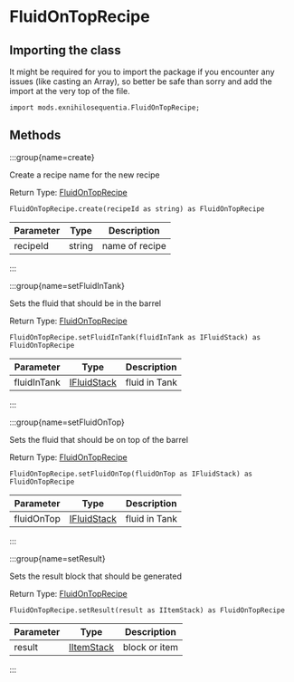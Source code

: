 # FluidOnTopRecipe

## Importing the class

It might be required for you to import the package if you encounter any issues (like casting an Array), so better be safe than sorry and add the import at the very top of the file.
```zenscript
import mods.exnihilosequentia.FluidOnTopRecipe;
```


## Methods

:::group{name=create}

Create a recipe name for the new recipe

Return Type: [FluidOnTopRecipe](/mods/ExNihiloSequentia/Fluid_On_Top)

```zenscript
FluidOnTopRecipe.create(recipeId as string) as FluidOnTopRecipe
```

| Parameter |  Type  |  Description   |
|-----------|--------|----------------|
| recipeId  | string | name of recipe |


:::

:::group{name=setFluidInTank}

Sets the fluid that should be in the barrel

Return Type: [FluidOnTopRecipe](/mods/ExNihiloSequentia/Fluid_On_Top)

```zenscript
FluidOnTopRecipe.setFluidInTank(fluidInTank as IFluidStack) as FluidOnTopRecipe
```

|  Parameter  |                    Type                     |  Description  |
|-------------|---------------------------------------------|---------------|
| fluidInTank | [IFluidStack](/forge/api/fluid/IFluidStack) | fluid in Tank |


:::

:::group{name=setFluidOnTop}

Sets the fluid that should be on top of the barrel

Return Type: [FluidOnTopRecipe](/mods/ExNihiloSequentia/Fluid_On_Top)

```zenscript
FluidOnTopRecipe.setFluidOnTop(fluidOnTop as IFluidStack) as FluidOnTopRecipe
```

| Parameter  |                    Type                     |  Description  |
|------------|---------------------------------------------|---------------|
| fluidOnTop | [IFluidStack](/forge/api/fluid/IFluidStack) | fluid in Tank |


:::

:::group{name=setResult}

Sets the result block that should be generated

Return Type: [FluidOnTopRecipe](/mods/ExNihiloSequentia/Fluid_On_Top)

```zenscript
FluidOnTopRecipe.setResult(result as IItemStack) as FluidOnTopRecipe
```

| Parameter |                    Type                    |  Description  |
|-----------|--------------------------------------------|---------------|
| result    | [IItemStack](/vanilla/api/item/IItemStack) | block or item |


:::


